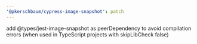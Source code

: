 ```yaml
---
'@pkerschbaum/cypress-image-snapshot': patch
---
```


add @types/jest-image-snapshot as peerDependency to avoid compilation errors (when used in TypeScript projects with skipLibCheck false)
